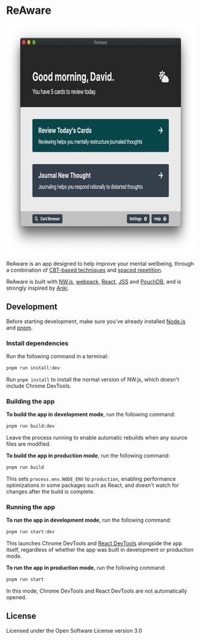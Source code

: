 # ReAware

<img width="752" height="614" src="assets/screenshot.png" alt="ReAware app, with header Good morning, David, and with two buttons: Review Today's Cards and Journal New Thought" />

ReAware is an app designed to help improve your mental wellbeing, through a combination of [CBT-based techniques](https://en.wikipedia.org/wiki/Cognitive_behavioral_therapy) and [spaced repetition](https://en.wikipedia.org/wiki/Spaced_repetition).

ReAware is built with [NW.js](https://nwjs.io/), [webpack](https://webpack.js.org/), [React](https://reactjs.org/), [JSS](https://cssinjs.org/react-jss) and [PouchDB](https://pouchdb.com/), and is strongly inspired by [Anki](https://apps.ankiweb.net/).

## Development

Before starting development, make sure you've already installed [Node.js](https://nodejs.org/en/download/) and [pnpm](https://pnpm.js.org/en/installation).

### Install dependencies

Run the following command in a terminal:

```sh
pnpm run install:dev
```

Run `pnpm install` to install the normal version of NW.js, which doesn't include Chrome DevTools.

### Building the app

**To build the app in development mode**, run the following command:

```sh
pnpm run build:dev
```

Leave the process running to enable automatic rebuilds when any source files are modified.

**To build the app in production mode**, run the following command:

```sh
pnpm run build
```

This sets `process.env.NODE_ENV` to `production`, enabling performance optimizations in some packages such as React, and doesn't watch for changes after the build is complete.

### Running the app

**To run the app in development mode**, run the following command:

```sh
pnpm run start:dev
```

This launches Chrome DevTools and [React DevTools](https://www.npmjs.com/package/react-devtools) alongside the app itself, regardless of whether the app was built in development or production mode.

**To run the app in production mode**, run the following command:

```sh
pnpm run start
```

In this mode, Chrome DevTools and React DevTools are not automatically opened.

## License

Licensed under the Open Software License version 3.0

